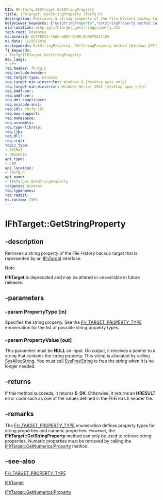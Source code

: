 ```yaml
---
UID: NF:fhcfg.IFhTarget.GetStringProperty
title: IFhTarget::GetStringProperty (fhcfg.h)
description: Retrieves a string property of the File History backup target that is represented by an IFhTarget interface.helpviewer_keywords: ["GetStringProperty","GetStringProperty method [Windows API]","GetStringProperty method [Windows API]","IFhTarget interface","IFhTarget interface [Windows API]","GetStringProperty method","IFhTarget.GetStringProperty","IFhTarget::GetStringProperty","fhcfg/IFhTarget::GetStringProperty","winprog.ifhtarget_getstringproperty"]
old-location: winprog\ifhtarget_getstringproperty.htm
tech.root: DevNotes
ms.assetid: DC5FE023-FA6E-4B97-AD9D-830975A17159
ms.date: 12/05/2018
ms.keywords: GetStringProperty, GetStringProperty method [Windows API], GetStringProperty method [Windows API],IFhTarget interface, IFhTarget interface [Windows API],GetStringProperty method, IFhTarget.GetStringProperty, IFhTarget::GetStringProperty, fhcfg/IFhTarget::GetStringProperty, winprog.ifhtarget_getstringproperty
f1_keywords:
- fhcfg/IFhTarget.GetStringProperty
dev_langs:
- c++
req.header: fhcfg.h
req.include-header: 
req.target-type: Windows
req.target-min-winverclnt: Windows 8 [desktop apps only]
req.target-min-winversvr: Windows Server 2012 [desktop apps only]
req.kmdf-ver: 
req.umdf-ver: 
req.ddi-compliance: 
req.unicode-ansi: 
req.idl: Fhcfg.idl
req.max-support: 
req.namespace: 
req.assembly: 
req.type-library: 
req.lib: 
req.dll: 
req.irql: 
topic_type:
- APIRef
- kbSyntax
api_type:
- COM
api_location:
- Fhcfg.h
api_name:
- IFhTarget.GetStringProperty
targetos: Windows
req.typenames: 
req.redist: 
ms.custom: 19H1
---
```


# IFhTarget::GetStringProperty


## -description


Retrieves a string property of the File History backup target that is represented by an <a href="https://docs.microsoft.com/windows/desktop/api/fhcfg/nn-fhcfg-ifhtarget">IFhTarget</a> interface.

> [!NOTE] 
> **IFhTarget** is deprecated and may be altered or unavailable in future releases.

## -parameters




### -param PropertyType [in]

Specifies the string property. See the <a href="https://docs.microsoft.com/windows/desktop/api/fhcfg/ne-fhcfg-fh_target_property_type">FH_TARGET_PROPERTY_TYPE</a> enumeration for the list of possible string property types.


### -param PropertyValue [out]

This parameter must be <b>NULL</b> on input. On output, it receives a pointer to a string that contains the string property. This string is allocated by calling <a href="https://docs.microsoft.com/previous-versions/windows/desktop/api/oleauto/nf-oleauto-sysallocstring">SysAllocString</a>. You must call <a href="https://docs.microsoft.com/previous-versions/windows/desktop/api/oleauto/nf-oleauto-sysfreestring">SysFreeString</a> to free the string when it is no longer needed.


## -returns



If this method succeeds, it returns <b>S_OK</b>. Otherwise, it returns an <b>HRESULT</b> error code such as one of the values defined in the FhErrors.h header file.




## -remarks



The <a href="https://docs.microsoft.com/windows/desktop/api/fhcfg/ne-fhcfg-fh_target_property_type">FH_TARGET_PROPERTY_TYPE</a> enumeration defines property types for string properties and numeric properties. However, the <b>IFhTarget::GetStringProperty</b> method can only be used to retrieve string properties. Numeric properties must be retrieved by calling the <a href="https://docs.microsoft.com/windows/desktop/api/fhcfg/nf-fhcfg-ifhtarget-getnumericalproperty">IFhTarget::GetNumericalProperty</a> method.




## -see-also




<a href="https://docs.microsoft.com/windows/desktop/api/fhcfg/ne-fhcfg-fh_target_property_type">FH_TARGET_PROPERTY_TYPE</a>



<a href="https://docs.microsoft.com/windows/desktop/api/fhcfg/nn-fhcfg-ifhtarget">IFhTarget</a>



<a href="https://docs.microsoft.com/windows/desktop/api/fhcfg/nf-fhcfg-ifhtarget-getnumericalproperty">IFhTarget::GetNumericalProperty</a>
 

 

